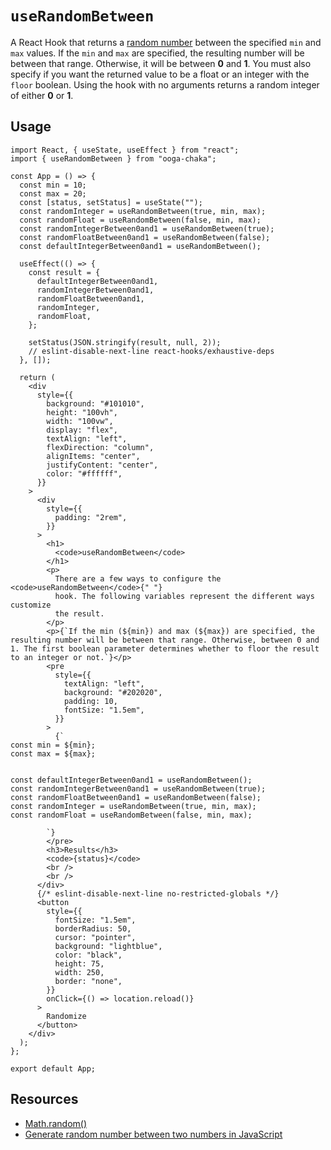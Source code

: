 # `useRandomBetween`

A React Hook that returns a [random number](https://developer.mozilla.org/en-US/docs/Web/JavaScript/Reference/Global_Objects/Math/random) between the specified `min` and `max` values. If the `min` and `max` are specified, the resulting number will be between that range. Otherwise, it will be between **0** and **1**. You must also specify if you want the returned value to be a float or an integer with the `floor` boolean. Using the hook with no arguments returns a random integer of either **0** or **1**.

## Usage

```tsx
import React, { useState, useEffect } from "react";
import { useRandomBetween } from "ooga-chaka";

const App = () => {
  const min = 10;
  const max = 20;
  const [status, setStatus] = useState("");
  const randomInteger = useRandomBetween(true, min, max);
  const randomFloat = useRandomBetween(false, min, max);
  const randomIntegerBetween0and1 = useRandomBetween(true);
  const randomFloatBetween0and1 = useRandomBetween(false);
  const defaultIntegerBetween0and1 = useRandomBetween();

  useEffect(() => {
    const result = {
      defaultIntegerBetween0and1,
      randomIntegerBetween0and1,
      randomFloatBetween0and1,
      randomInteger,
      randomFloat,
    };

    setStatus(JSON.stringify(result, null, 2));
    // eslint-disable-next-line react-hooks/exhaustive-deps
  }, []);

  return (
    <div
      style={{
        background: "#101010",
        height: "100vh",
        width: "100vw",
        display: "flex",
        textAlign: "left",
        flexDirection: "column",
        alignItems: "center",
        justifyContent: "center",
        color: "#ffffff",
      }}
    >
      <div
        style={{
          padding: "2rem",
        }}
      >
        <h1>
          <code>useRandomBetween</code>
        </h1>
        <p>
          There are a few ways to configure the <code>useRandomBetween</code>{" "}
          hook. The following variables represent the different ways customize
          the result.
        </p>
        <p>{`If the min (${min}) and max (${max}) are specified, the resulting number will be between that range. Otherwise, between 0 and 1. The first boolean parameter determines whether to floor the result to an integer or not.`}</p>
        <pre
          style={{
            textAlign: "left",
            background: "#202020",
            padding: 10,
            fontSize: "1.5em",
          }}
        >
          {`
const min = ${min};
const max = ${max};


const defaultIntegerBetween0and1 = useRandomBetween();
const randomIntegerBetween0and1 = useRandomBetween(true);
const randomFloatBetween0and1 = useRandomBetween(false);
const randomInteger = useRandomBetween(true, min, max);
const randomFloat = useRandomBetween(false, min, max);

		`}
        </pre>
        <h3>Results</h3>
        <code>{status}</code>
        <br />
        <br />
      </div>
      {/* eslint-disable-next-line no-restricted-globals */}
      <button
        style={{
          fontSize: "1.5em",
          borderRadius: 50,
          cursor: "pointer",
          background: "lightblue",
          color: "black",
          height: 75,
          width: 250,
          border: "none",
        }}
        onClick={() => location.reload()}
      >
        Randomize
      </button>
    </div>
  );
};

export default App;
```

## Resources

- [Math.random()](https://developer.mozilla.org/en-US/docs/Web/JavaScript/Reference/Global_Objects/Math/random)
- [Generate random number between two numbers in JavaScript
  ](https://stackoverflow.com/a/7228322)
